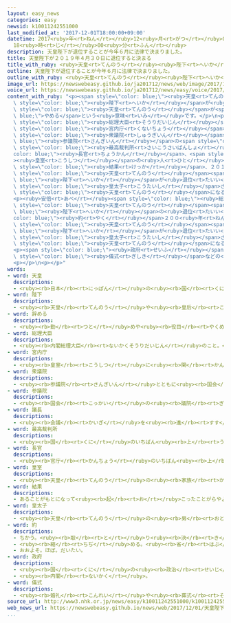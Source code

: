 ```yaml
---
layout: easy_news
categories: easy
newsid: k10011242551000
last_modified_at: '2017-12-01T18:00:00+09:00'
datetime: 2017<ruby>年<rt>ねん</rt></ruby>12<ruby>月<rt>がつ</rt></ruby>01<ruby>日<rt>にち</rt></ruby>
  18<ruby>時<rt>じ</rt></ruby>00<ruby>分<rt>ふん</rt></ruby>
description: 天皇陛下が退位することが今年６月に法律で決まりました。
title: 天皇陛下が２０１９年４月３０日に退位すると決まる
title_with_ruby: <ruby>天皇<rt>てんのう</rt></ruby><ruby>陛下<rt>へいか</rt></ruby>が２０１９<ruby>年<rt>ねん</rt></ruby>４<ruby>月<rt>がつ</rt></ruby>３０<ruby>日<rt>にち</rt></ruby>に<ruby>退位<rt>たいい</rt></ruby>すると<ruby>決<rt>き</rt></ruby>まる
outline: 天皇陛下が退位することが今年６月に法律で決まりました。
outline_with_ruby: <ruby>天皇<rt>てんのう</rt></ruby><ruby>陛下<rt>へいか</rt></ruby>が<ruby>退位<rt>たいい</rt></ruby>することが<ruby>今年<rt>ことし</rt></ruby>６<ruby>月<rt>がつ</rt></ruby>に<ruby>法律<rt>ほうりつ</rt></ruby>で<ruby>決<rt>き</rt></ruby>まりました。
image_url: https://newswebeasy.github.io/ja201712/news/web/image/2017/12/01/K10011242551_1712011120_1712011126_01_03.jpg
voice_url: https://newswebeasy.github.io/ja201712/news/easy/voice/2017/12/01/k10011242551000.mp3
content_with_ruby: "<p><span style=\"color: blue;\"><ruby>天皇<rt>てんのう</rt></ruby></span><span\
  \ style=\"color: blue;\"><ruby>陛下<rt>へいか</rt></ruby></span>が<ruby>退位<rt>たいい</rt></ruby>することが<ruby>今年<rt>ことし</rt></ruby>６<ruby>月<rt>がつ</rt></ruby>に<ruby>法律<rt>ほうりつ</rt></ruby>で<ruby>決<rt>き</rt></ruby>まりました。<ruby>退位<rt>たいい</rt></ruby>は、<span\
  \ style=\"color: blue;\"><ruby>天皇<rt>てんのう</rt></ruby></span>が<span style=\"color:\
  \ blue;\">やめる</span>という<ruby>意味<rt>いみ</rt></ruby>です。</p>\n<p><ruby>安倍<rt>あべ</rt></ruby><span\
  \ style=\"color: blue;\"><ruby>総理大臣<rt>そうりだいじん</rt></ruby></span>は１２<ruby>月<rt>がつ</rt></ruby><ruby>１日<rt>ついたち</rt></ruby>、<ruby>退位<rt>たいい</rt></ruby>する<ruby>日<rt>ひ</rt></ruby>などを<ruby>相談<rt>そうだん</rt></ruby>するため、<span\
  \ style=\"color: blue;\"><ruby>宮内庁<rt>くないちょう</rt></ruby></span>で<ruby>会議<rt>かいぎ</rt></ruby>を<ruby>開<rt>ひら</rt></ruby>きました。<span\
  \ style=\"color: blue;\"><ruby>衆議院<rt>しゅうぎいん</rt></ruby></span>と<span style=\"color:\
  \ blue;\"><ruby>参議院<rt>さんぎいん</rt></ruby></span>の<span style=\"color: blue;\"><ruby>議長<rt>ぎちょう</rt></ruby></span>や<span\
  \ style=\"color: blue;\"><ruby>最高裁判所<rt>さいこうさいばんしょ</rt></ruby></span>の<span style=\"\
  color: blue;\"><ruby>長官<rt>ちょうかん</rt></ruby></span>、<span style=\"color: blue;\"\
  ><ruby>皇室<rt>こうしつ</rt></ruby></span>の<ruby>人<rt>ひと</rt></ruby>などが<ruby>出席<rt>しゅっせき</rt></ruby>しました。その<span\
  \ style=\"color: blue;\"><ruby>結果<rt>けっか</rt></ruby></span>、２０１９<ruby>年<rt>ねん</rt></ruby>４<ruby>月<rt>がつ</rt></ruby>３０<ruby>日<rt>にち</rt></ruby>に<span\
  \ style=\"color: blue;\"><ruby>天皇<rt>てんのう</rt></ruby></span><span style=\"color:\
  \ blue;\"><ruby>陛下<rt>へいか</rt></ruby></span>が<ruby>退位<rt>たいい</rt></ruby>して、５<ruby>月<rt>がつ</rt></ruby><ruby>１日<rt>ついたち</rt></ruby>に<span\
  \ style=\"color: blue;\"><ruby>皇太子<rt>こうたいし</rt></ruby></span>さまが<ruby>新<rt>あたら</rt></ruby>しい<span\
  \ style=\"color: blue;\"><ruby>天皇<rt>てんのう</rt></ruby></span>になることが<ruby>決<rt>き</rt></ruby>まりました。</p>\n\
  <p><ruby>安倍<rt>あべ</rt></ruby><span style=\"color: blue;\"><ruby>総理大臣<rt>そうりだいじん</rt></ruby></span>は「<span\
  \ style=\"color: blue;\"><ruby>天皇<rt>てんのう</rt></ruby></span><span style=\"color:\
  \ blue;\"><ruby>陛下<rt>へいか</rt></ruby></span>の<ruby>退位<rt>たいい</rt></ruby>は<span style=\"\
  color: blue;\"><ruby>約<rt>やく</rt></ruby></span>２００<ruby>年<rt>ねん</rt></ruby>の<ruby>間<rt>あいだ</rt></ruby>ありませんでした。<span\
  \ style=\"color: blue;\"><ruby>天皇<rt>てんのう</rt></ruby></span><span style=\"color:\
  \ blue;\"><ruby>陛下<rt>へいか</rt></ruby></span>が<ruby>退位<rt>たいい</rt></ruby>して、<span\
  \ style=\"color: blue;\"><ruby>皇太子<rt>こうたいし</rt></ruby></span>さまが<ruby>新<rt>あたら</rt></ruby>しい<span\
  \ style=\"color: blue;\"><ruby>天皇<rt>てんのう</rt></ruby></span>になることをみんなでお<ruby>祝<rt>いわ</rt></ruby>いできるように、<ruby>頑張<rt>がんば</rt></ruby>ります」と<ruby>話<rt>はな</rt></ruby>しました。</p>\n\
  <p><span style=\"color: blue;\"><ruby>政府<rt>せいふ</rt></ruby></span>は<ruby>来年<rt>らいねん</rt></ruby>から、<ruby>退位<rt>たいい</rt></ruby>の<span\
  \ style=\"color: blue;\"><ruby>儀式<rt>ぎしき</rt></ruby></span>などの<ruby>準備<rt>じゅんび</rt></ruby>を<ruby>始<rt>はじ</rt></ruby>めます。</p>\n\
  <p></p>\n<p></p>"
words:
- word: 天皇
  descriptions:
  - <ruby><rb>日本</rb><rt>にっぽん</rt></ruby>の<ruby><rb>国</rb><rt>くに</rt></ruby>の<ruby><rb>象徴</rb><rt>しょうちょう</rt></ruby>としてあおがれている<ruby><rb>人</rb><rt>ひと</rt></ruby>。
- word: 陛下
  descriptions:
  - <ruby><rb>天皇</rb><rt>てんのう</rt></ruby>や<ruby><rb>皇后</rb><rt>こうごう</rt></ruby>などを<ruby><rb>敬</rb><rt>うやま</rt></ruby>って<ruby><rb>呼</rb><rt>よ</rt></ruby>ぶことば。
- word: 辞める
  descriptions:
  - <ruby><rb>勤</rb><rt>つと</rt></ruby>めや<ruby><rb>役目</rb><rt>やくめ</rt></ruby>から<ruby><rb>退</rb><rt>しりぞ</rt></ruby>く。
- word: 総理大臣
  descriptions:
  - <ruby><rb>内閣総理大臣</rb><rt>ないかくそうりだいじん</rt></ruby>のこと。<ruby><rb>内閣</rb><rt>ないかく</rt></ruby>の<ruby><rb>最高責任者</rb><rt>さいこうせきにんしゃ</rt></ruby>で、<ruby><rb>国会議員</rb><rt>こっかいぎいん</rt></ruby>の<ruby><rb>中</rb><rt>なか</rt></ruby>から<ruby><rb>議員</rb><rt>ぎいん</rt></ruby>が<ruby><rb>選</rb><rt>えら</rt></ruby>び、<ruby><rb>天皇</rb><rt>てんのう</rt></ruby>が<ruby><rb>認</rb><rt>みと</rt></ruby>めて<ruby><rb>決</rb><rt>き</rt></ruby>まる。<ruby><rb>首相</rb><rt>しゅしょう</rt></ruby>。<ruby><rb>総理</rb><rt>そうり</rt></ruby>。
- word: 宮内庁
  descriptions:
  - <ruby><rb>皇室</rb><rt>こうしつ</rt></ruby>に<ruby><rb>関</rb><rt>かん</rt></ruby>する<ruby><rb>事務</rb><rt>じむ</rt></ruby>の<ruby><rb>仕事</rb><rt>しごと</rt></ruby>をする<ruby><rb>役所</rb><rt>やくしょ</rt></ruby>。
- word: 衆議院
  descriptions:
  - <ruby><rb>参議院</rb><rt>さんぎいん</rt></ruby>とともに<ruby><rb>国会</rb><rt>こっかい</rt></ruby>を<ruby><rb>作</rb><rt>つく</rt></ruby>っている<ruby><rb>仕組</rb><rt>しく</rt></ruby>みの<ruby><rb>一</rb><rt>ひと</rt></ruby>つ。<ruby><rb>法律</rb><rt>ほうりつ</rt></ruby>や<ruby><rb>予算</rb><rt>よさん</rt></ruby>を<ruby><rb>決</rb><rt>き</rt></ruby>める<ruby><rb>上</rb><rt>うえ</rt></ruby>で、<ruby><rb>参議院</rb><rt>さんぎいん</rt></ruby>より<ruby><rb>大</rb><rt>おお</rt></ruby>きい<ruby><rb>権限</rb><rt>けんげん</rt></ruby>を<ruby><rb>持</rb><rt>も</rt></ruby>つ。<ruby><rb>解散</rb><rt>かいさん</rt></ruby>することがある。
- word: 参議院
  descriptions:
  - <ruby><rb>国会</rb><rt>こっかい</rt></ruby>の<ruby><rb>議院</rb><rt>ぎいん</rt></ruby>の<ruby><rb>一</rb><rt>ひと</rt></ruby>つ。<ruby><rb>衆議院</rb><rt>しゅうぎいん</rt></ruby>で<ruby><rb>決</rb><rt>き</rt></ruby>まった<ruby><rb>予算</rb><rt>よさん</rt></ruby>や<ruby><rb>法律</rb><rt>ほうりつ</rt></ruby>などを、もう<ruby><rb>一度</rb><rt>いちど</rt></ruby><ruby><rb>検討</rb><rt>けんとう</rt></ruby>するところ。<ruby><rb>解散</rb><rt>かいさん</rt></ruby>はない。
- word: 議長
  descriptions:
  - <ruby><rb>会議</rb><rt>かいぎ</rt></ruby>を<ruby><rb>進</rb><rt>すす</rt></ruby>めたり、まとめたりする<ruby><rb>役</rb><rt>やく</rt></ruby>の<ruby><rb>人</rb><rt>ひと</rt></ruby>。
- word: 最高裁判所
  descriptions:
  - <ruby><rb>国</rb><rt>くに</rt></ruby>のいちばん<ruby><rb>上</rb><rt>うえ</rt></ruby>の<ruby><rb>裁判所</rb><rt>さいばんしょ</rt></ruby>。<ruby><rb>裁判</rb><rt>さいばん</rt></ruby>で<ruby><rb>最終</rb><rt>さいしゅう</rt></ruby>の<ruby><rb>判決</rb><rt>はんけつ</rt></ruby>をする。また、<ruby><rb>法律</rb><rt>ほうりつ</rt></ruby>や<ruby><rb>命令</rb><rt>めいれい</rt></ruby>などが、<ruby><rb>憲法</rb><rt>けんぽう</rt></ruby>に<ruby><rb>合</rb><rt>あ</rt></ruby>っているかどうかを<ruby><rb>決定</rb><rt>けってい</rt></ruby>する。<ruby><rb>最高裁</rb><rt>さいこうさい</rt></ruby>。
- word: 長官
  descriptions:
  - <ruby><rb>官庁</rb><rt>かんちょう</rt></ruby>のいちばん<ruby><rb>上</rb><rt>うえ</rt></ruby>の<ruby><rb>役目</rb><rt>やくめ</rt></ruby>。また、その<ruby><rb>役目</rb><rt>やくめ</rt></ruby>の<ruby><rb>人</rb><rt>ひと</rt></ruby>。<ruby><rb>次官</rb><rt>じかん</rt></ruby>の<ruby><rb>上</rb><rt>うえ</rt></ruby>。
- word: 皇室
  descriptions:
  - <ruby><rb>天皇</rb><rt>てんのう</rt></ruby>の<ruby><rb>家族</rb><rt>かぞく</rt></ruby>。
- word: 結果
  descriptions:
  - あることがもとになって<ruby><rb>起</rb><rt>お</rt></ruby>こったことがらやようす。
- word: 皇太子
  descriptions:
  - <ruby><rb>天皇</rb><rt>てんのう</rt></ruby>の<ruby><rb>男</rb><rt>おとこ</rt></ruby>の<ruby><rb>子</rb><rt>こ</rt></ruby>で、あとつぎになる<ruby><rb>皇子</rb><rt>おうじ</rt></ruby>。
- word: 約
  descriptions:
  - ちかう。<ruby><rb>取</rb><rt>と</rt></ruby>り<ruby><rb>決</rb><rt>き</rt></ruby>める。
  - <ruby><rb>縮</rb><rt>ちぢ</rt></ruby>める。<ruby><rb>省</rb><rt>はぶ</rt></ruby>く。<ruby><rb>簡単</rb><rt>かんたん</rt></ruby>にする。
  - おおよそ。ほぼ。だいたい。
- word: 政府
  descriptions:
  - <ruby><rb>国</rb><rt>くに</rt></ruby>の<ruby><rb>政治</rb><rt>せいじ</rt></ruby>を<ruby><rb>行</rb><rt>おこな</rt></ruby>うところ。
  - <ruby><rb>内閣</rb><rt>ないかく</rt></ruby>。
- word: 儀式
  descriptions:
  - <ruby><rb>婚礼</rb><rt>こんれい</rt></ruby>や<ruby><rb>葬式</rb><rt>そうしき</rt></ruby>など、<ruby><rb>決</rb><rt>き</rt></ruby>まった<ruby><rb>形</rb><rt>かたち</rt></ruby>で<ruby><rb>行</rb><rt>おこな</rt></ruby>われる<ruby><rb>式</rb><rt>しき</rt></ruby>。
source_url: http://www3.nhk.or.jp/news/easy/k10011242551000/k10011242551000.html
web_news_url: https://newswebeasy.github.io/news/web/2017/12/01/天皇陛下-再来年4月30日退位-皇太子さま5月1日即位-固まる
...
```

